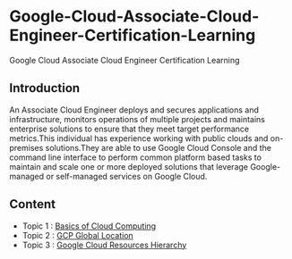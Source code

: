# Google-Cloud-Associate-Cloud-Engineer-Certification-Learning
Google Cloud Associate Cloud Engineer Certification Learning


## Introduction
An Associate Cloud Engineer deploys and secures applications and infrastructure, monitors operations of multiple projects and maintains enterprise solutions to ensure that they meet target performance metrics.This individual has experience working with public clouds and on-premises solutions.They are able to use Google Cloud Console and the command line interface to perform common platform based tasks to maintain and scale one or more deployed solutions that leverage Google-managed or self-managed services on Google Cloud.

## Content
- Topic 1 : [Basics of Cloud Computing](/BasicsofCloudComputing.md)
- Topic 2 : [GCP Global Location](/GCPGlobalLocation.md)
- Topic 3 : [Google Cloud Resources Hierarchy](/Google-Cloud-resources-hierarchy.md)
